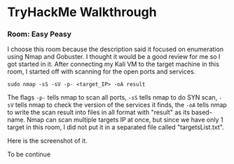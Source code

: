 # TryHackMe Walkthrough
### Room: Easy Peasy

I choose this room because the description said it focused on enumeration using Nmap and Gobuster. I thought it would be a good review for me so I got started in it.
After connecting my Kali VM to the target machine in this room, I started off with scanning for the open ports and services.

```sudo nmap -sS -sV -p- <target_IP> -oA result```

The flags `-p-` tells nmap to scan all ports, `-sS` tells nmap to do SYN scan, `-sV` tells nmap to check the version of the services it finds, the `-oA` tells nmap to write the scan result into files in all format with "result" as its based-name.
Nmap can scan multiple targets IP at once, but since we have only 1 target in this room, I did not put it in a separated file called "targetsList.txt".

Here is the screenshot of it.
<insert screenshot>

To be continue